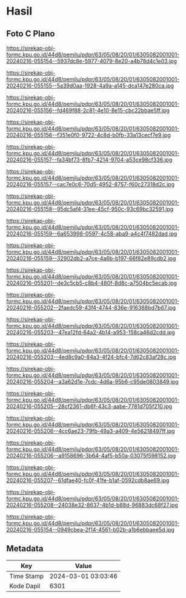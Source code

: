 # Hasil

## Foto C Plano

https://sirekap-obj-formc.kpu.go.id/44d8/pemilu/pdpr/63/05/08/20/01/6305082001001-20240216-055154--5937dc8e-5977-4079-8e20-a4b78d4c1e03.jpg

https://sirekap-obj-formc.kpu.go.id/44d8/pemilu/pdpr/63/05/08/20/01/6305082001001-20240216-055155--5a39d0aa-1928-4a9a-a145-dca147e280ca.jpg

https://sirekap-obj-formc.kpu.go.id/44d8/pemilu/pdpr/63/05/08/20/01/6305082001001-20240216-055156--fd469f88-2c81-4e10-8e15-cbc22bbae5ff.jpg

https://sirekap-obj-formc.kpu.go.id/44d8/pemilu/pdpr/63/05/08/20/01/6305082001001-20240216-055156--f351e0f0-9722-4c8d-b0fb-33a13cecf7e9.jpg

https://sirekap-obj-formc.kpu.go.id/44d8/pemilu/pdpr/63/05/08/20/01/6305082001001-20240216-055157--fa34bf73-8fb7-4214-9704-a53ce98cf336.jpg

https://sirekap-obj-formc.kpu.go.id/44d8/pemilu/pdpr/63/05/08/20/01/6305082001001-20240216-055157--cac7e0c6-70d5-4952-8757-f60c27318d2c.jpg

https://sirekap-obj-formc.kpu.go.id/44d8/pemilu/pdpr/63/05/08/20/01/6305082001001-20240216-055158--95dc5af4-31ee-45cf-950c-93c69bc32591.jpg

https://sirekap-obj-formc.kpu.go.id/44d8/pemilu/pdpr/63/05/08/20/01/6305082001001-20240216-055159--6a653998-0597-4c58-aba9-a4c4f7482dad.jpg

https://sirekap-obj-formc.kpu.go.id/44d8/pemilu/pdpr/63/05/08/20/01/6305082001001-20240216-055159--32902db2-a7ce-4a6b-b197-66f82e89cdb2.jpg

https://sirekap-obj-formc.kpu.go.id/44d8/pemilu/pdpr/63/05/08/20/01/6305082001001-20240216-055201--de3c5cb5-c8b4-480f-8d8c-a7504bc5ecab.jpg

https://sirekap-obj-formc.kpu.go.id/44d8/pemilu/pdpr/63/05/08/20/01/6305082001001-20240216-055202--2faedc59-43f4-4744-836e-916368bd7b67.jpg

https://sirekap-obj-formc.kpu.go.id/44d8/pemilu/pdpr/63/05/08/20/01/6305082001001-20240216-055203--47ea12fd-64a2-4b14-a953-158ca46d2cdd.jpg

https://sirekap-obj-formc.kpu.go.id/44d8/pemilu/pdpr/63/05/08/20/01/6305082001001-20240216-055203--4ed8c9a0-84a3-4f24-bfc4-7d62c83af28c.jpg

https://sirekap-obj-formc.kpu.go.id/44d8/pemilu/pdpr/63/05/08/20/01/6305082001001-20240216-055204--a3a62d1e-7cdc-4d6a-95b6-c95de0803849.jpg

https://sirekap-obj-formc.kpu.go.id/44d8/pemilu/pdpr/63/05/08/20/01/6305082001001-20240216-055205--28cf2361-db6f-43c3-aabe-7781d705f210.jpg

https://sirekap-obj-formc.kpu.go.id/44d8/pemilu/pdpr/63/05/08/20/01/6305082001001-20240216-055206--4cc6ae23-79fb-49a3-a409-4e56218497ff.jpg

https://sirekap-obj-formc.kpu.go.id/44d8/pemilu/pdpr/63/05/08/20/01/6305082001001-20240216-055206--a9158696-3b64-4af5-b50a-03075f598152.jpg

https://sirekap-obj-formc.kpu.go.id/44d8/pemilu/pdpr/63/05/08/20/01/6305082001001-20240216-055207--61dfae40-fc0f-41fe-b1af-0592cdb8ae69.jpg

https://sirekap-obj-formc.kpu.go.id/44d8/pemilu/pdpr/63/05/08/20/01/6305082001001-20240216-055208--24038e32-8637-4b1d-b88d-96883dc68f27.jpg

https://sirekap-obj-formc.kpu.go.id/44d8/pemilu/pdpr/63/05/08/20/01/6305082001001-20240216-055154--0949cbea-2f14-4561-b02b-a1b6ebbaee5d.jpg


## Metadata

| Key        | Value               |
| ---------- | ------------------- |
| Time Stamp | 2024-03-01 03:03:46 |
| Kode Dapil | 6301                |



